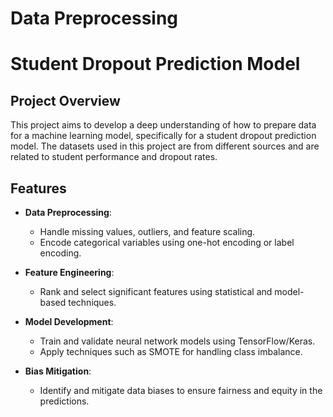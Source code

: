 # Data Preprocessing

# Student Dropout Prediction Model  

## Project Overview  
This project aims to develop a deep understanding of how to prepare data for a machine learning model, specifically for a student dropout prediction model. The datasets used in this project are from different sources and are related to student performance and dropout rates.

## Features  
- **Data Preprocessing**:  
  - Handle missing values, outliers, and feature scaling.  
  - Encode categorical variables using one-hot encoding or label encoding.  

- **Feature Engineering**:  
  - Rank and select significant features using statistical and model-based techniques.  

- **Model Development**:  
  - Train and validate neural network models using TensorFlow/Keras.  
  - Apply techniques such as SMOTE for handling class imbalance.  

- **Bias Mitigation**:  
  - Identify and mitigate data biases to ensure fairness and equity in the predictions.  


